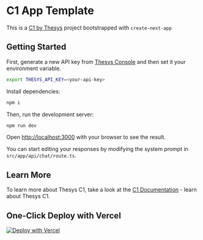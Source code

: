 # C1 App Template

This is a [C1 by Thesys](https://thesys.dev) project bootstrapped with `create-next-app`

## Getting Started

First, generate a new API key from [Thesys Console](https://chat.thesys.dev/console/keys) and then set it your environment variable.

```bash
export THESYS_API_KEY=<your-api-key>
```

Install dependencies:

```bash
npm i
```

Then, run the development server:

```bash
npm run dev
```

Open [http://localhost:3000](http://localhost:3000) with your browser to see the result.

You can start editing your responses by modifying the system prompt in `src/app/api/chat/route.ts`.

## Learn More

To learn more about Thesys C1, take a look at the [C1 Documentation](https://docs.thesys.dev) - learn about Thesys C1.

## One-Click Deploy with Vercel

[![Deploy with Vercel](https://vercel.com/button)](https://vercel.com/new/clone?repository-url=https%3A%2F%2Fgithub.com%2FCharlesCreativeContent%2FXano-Thesys-MCP&env=THESYS_API_KEY&envDescription=Thesys%20Generative%20UI%20API%20key%20can%20be%20found%20in%20the%20Thesys%20console&envLink=https%3A%2F%2Fchat.thesys.dev%2Fconsole%2Fkeys&demo-title=C1%20Generative%20UI%20API&demo-description=C1%20Generative%20UI%20API%20by%20Thesys%20is%20designed%20to%20create%20dynamic%20and%20intelligent%20user%20interfaces.%20It%20leverages%20large%20language%20models%20(LLMs)%20to%20generate%20UI%20components%20in%20real-time%2C%20adapting%20to%20user%20input%20and%20context.%20Developers%20can%20integrate%20C1%20into%20their%20applications%20to%20enhance%20user%20engagement%20with%20visually%20rich%20and%20responsive%20interfaces.&demo-url=https%3A%2F%2Fchat.thesys.dev&demo-image=https%3A%2F%2Fgithub.com%2FCharlesCreativeContent%2FmyImages%2Fblob%2Fmain%2Fimages%2FC1Hero.png%3Fraw%3Dtrue)
